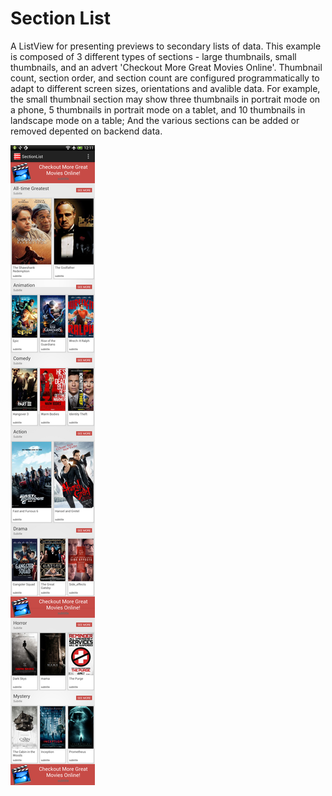Section List 
=================

A ListView for presenting previews to secondary lists of data.  This example is composed of 3 different types of sections - large thumbnails, small thumbnails, and an advert 'Checkout More Great Movies Online'. Thumbnail count, section order, and section count are configured programmatically to adapt to different screen sizes, orientations and avalible data.  For example, the small thumbnail section may show three thumbnails in portrait mode on a phone, 5 thumbnails in portrait mode on a tablet, and 10 thumbnails in landscape mode on a table; And the various sections can be added or removed depented on backend data.  

![Example Image][1]

 [1]: screenshot.png
